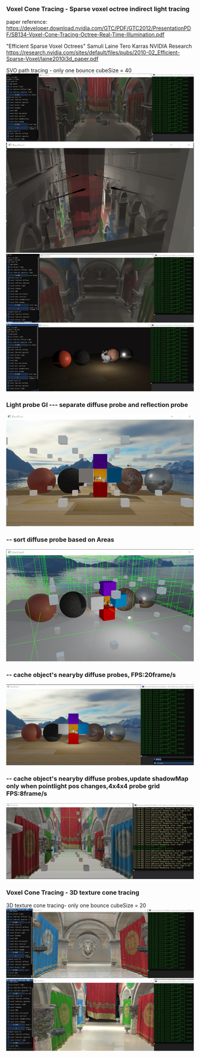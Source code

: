 ###  Voxel Cone Tracing - Sparse voxel octree indirect light tracing

paper reference:
https://developer.download.nvidia.com/GTC/PDF/GTC2012/PresentationPDF/SB134-Voxel-Cone-Tracing-Octree-Real-Time-Illumination.pdf

"Efficient Sparse Voxel Octrees"
Samuli Laine Tero Karras
NVIDIA Research
https://research.nvidia.com/sites/default/files/pubs/2010-02_Efficient-Sparse-Voxel/laine2010i3d_paper.pdf


SVO path tracing - only one bounce cubeSize = 40
![SVO path tracing](/results/svo_pathTracing2.png)
![SVO path tracing](/results/svo_pathTracing3.png)
![SVO path tracing](/results/svo_pathTracing5.png)
![SVO path tracing](/results/svo_pathTracing4.png)

### Light probe GI --- separate diffuse probe and reflection probe
![lightprobe_diffuse+specular](/results/lightprobe_diffuse+specular.png)

### -- sort diffuse probe based on Areas
![lightprobe_Map](/results/lightprobe_Map.png)

### -- cache object's nearyby diffuse probes, FPS:20frame/s
![lightprobe_Map_FPS](/results/lightprobe_Map_FPS.png)

### -- cache object's nearyby diffuse probes,update shadowMap only when pointlight pos changes,4x4x4 probe grid FPS:8frame/s
![lightprobe_Map_FPS2_4_4_4](/results/lightprobe_Map_FPS2_4_4_4.png)



###  Voxel Cone Tracing - 3D texture cone tracing

3D texture cone tracing- only one bounce cubeSize = 20
![3Dtexture_coneTracing](/results/3Dtexture_coneTracing.png)
![3Dtexture_coneTracing](/results/3Dtexture_coneTracing1.png)

